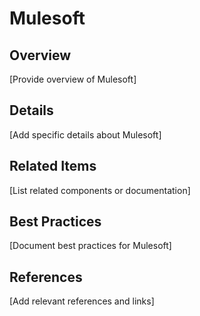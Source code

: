 # Mulesoft

## Overview

[Provide overview of Mulesoft]

## Details

[Add specific details about Mulesoft]

## Related Items

[List related components or documentation]

## Best Practices

[Document best practices for Mulesoft]

## References

[Add relevant references and links]
